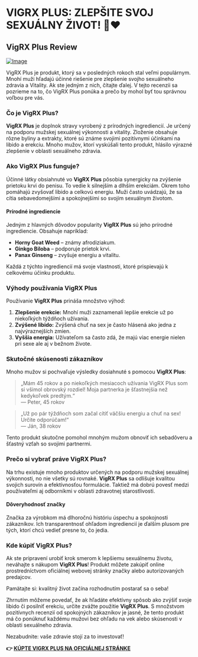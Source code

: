 # VIGRX PLUS: ZLEPŠITE SVOJ SEXUÁLNY ŽIVOT! 💪❤️

## VigRX Plus Review

[![Image](https://www2.sellhealth.com/63/vigrxplus_box_headon_reflection_lg.jpg)](https://gchaffi.com/ilRm4JCH)

VigRX Plus je produkt, ktorý sa v posledných rokoch stal veľmi populárnym. Mnohí muži hľadajú účinné riešenie pre zlepšenie svojho sexuálneho zdravia a Vitality. Ak ste jedným z nich, čítajte ďalej. V tejto recenzii sa pozrieme na to, čo VigRX Plus ponúka a prečo by mohol byť tou správnou voľbou pre vás.

### Čo je VigRX Plus?

**VigRX Plus** je doplnok stravy vyrobený z prírodných ingrediencií. Je určený na podporu mužskej sexuálnej výkonnosti a vitality. Zloženie obsahuje rôzne byliny a extrakty, ktoré sú známe svojimi pozitívnymi účinkami na libido a erekciu. Mnoho mužov, ktorí vyskúšali tento produkt, hlásilo výrazné zlepšenie v oblasti sexuálneho zdravia.

### Ako VigRX Plus funguje?

Účinné látky obsiahnuté vo **VigRX Plus** pôsobia synergicky na zvýšenie prietoku krvi do penisu. To vedie k silnejším a dlhším erekciám. Okrem toho pomáhajú zvyšovať libido a celkovú energiu. Muži často uvádzajú, že sa cítia sebavedomejšími a spokojnejšími so svojím sexuálnym životom.

#### Prírodné ingrediencie

Jedným z hlavných dôvodov popularity **VigRX Plus** sú jeho prírodné ingrediencie. Obsahuje napríklad:

- **Horny Goat Weed** – známy afrodiziakum.
- **Ginkgo Biloba** – podporuje prietok krvi.
- **Panax Ginseng** – zvyšuje energiu a vitalitu.

Každá z týchto ingrediencií má svoje vlastnosti, ktoré prispievajú k celkovému účinku produktu.

### Výhody používania VigRX Plus

Používanie **VigRX Plus** prináša množstvo výhod:

1. **Zlepšenie erekcie:** Mnohí muži zaznamenali lepšie erekcie už po niekoľkých týždňoch užívania.
2. **Zvýšené libido:** Zvýšená chuť na sex je často hlásená ako jedna z najvýraznejších zmien.
3. **Vyššia energia:** Užívateľom sa často zdá, že majú viac energie nielen pri sexe ale aj v bežnom živote.

### Skutočné skúsenosti zákazníkov

Mnoho mužov si pochvaľuje výsledky dosiahnuté s pomocou **VigRX Plus**:

> „Mám 45 rokov a po niekoľkých mesiacoch užívania VigRX Plus som si všimol obrovský rozdiel! Moja partnerka je šťastnejšia než kedykoľvek predtým.“  
> — Peter, 45 rokov

> „Už po pár týždňoch som začal cítiť väčšiu energiu a chuť na sex! Určite odporúčam!“  
> — Ján, 38 rokov

Tento produkt skutočne pomohol mnohým mužom obnoviť ich sebadôveru a šťastný vzťah so svojimi partnermi.

### Prečo si vybrať práve VigRX Plus?

Na trhu existuje mnoho produktov určených na podporu mužskej sexuálnej výkonnosti, no nie všetky sú rovnaké. **VigRX Plus** sa odlišuje kvalitou svojich surovín a efektívnosťou formulácie. Taktiež má dobrú povesť medzi používateľmi aj odborníkmi v oblasti zdravotnej starostlivosti.

#### Dôveryhodnosť značky

Značka za výrobkom má dlhoročnú históriu úspechu a spokojnosti zákazníkov. Ich transparentnosť ohľadom ingrediencií je ďalším plusom pre tých, ktorí chcú vedieť presne to, čo jedia.

### Kde kúpiť VigRX Plus?

Ak ste pripravení urobiť krok smerom k lepšiemu sexuálnemu životu, neváhajte s nákupom **VigRX Plus**! Produkt môžete zakúpiť online prostredníctvom oficiálnej webovej stránky značky alebo autorizovaných predajcov.

Pamätajte si: kvalitný život začína rozhodnutím postarať sa o seba!

Zhrnutím môžeme povedať, že ak hľadáte efektívny spôsob ako zvýšiť svoje libido či posilniť erekciu, určite zvážte použitie **VigRX Plus**. S množstvom pozitívnych recenzií od spokojných zákazníkov je jasné, že tento produkt má čo ponúknuť každému mužovi bez ohľadu na vek alebo skúsenosti v oblasti sexuálneho zdravia.

Nezabudnite: vaše zdravie stojí za to investovať!



**👉 [KÚPTE VIGRX PLUS NA OFICIÁLNEJ STRÁNKE](https://gchaffi.com/ilRm4JCH)**